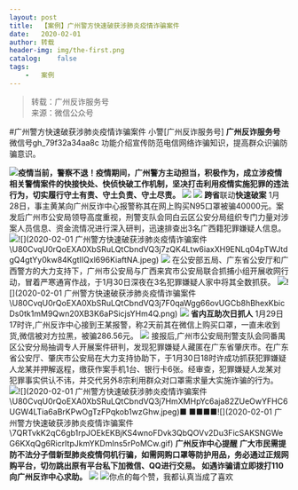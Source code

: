 ```yaml
---
layout:	post
title:	【案例】广州警方快速破获涉肺炎疫情诈骗案件
date:	2020-02-01
author:	转载
header-img:	img/the-first.png
catalog:	false
tags:
	-	案例
---
```


<blockquote><p>转载：广州反诈服务号<br>
来源：微信公众号</p></blockquote>

#广州警方快速破获涉肺炎疫情诈骗案件
小警[广州反诈服务号]
**广州反诈服务号**
微信号gh_79f32a34aa8c
功能介绍宣传防范电信网络诈骗知识，提高群众识骗防骗意识。

![](https://mmbiz.qpic.cn/mmbiz_png/ldFaBNSkvHjHFia0o1qfImoE8v1BPsTJIV1wA5wJXAHCfF7ZdxbRsPVf3qKZibqUTdCgBzte1nYlRBMIiauN0Vmsw/640)**疫情当前，警察不退！疫情期间，广州警方主动担当，积极作为，成立涉疫情相关警情案件的快接快处、快侦快破工作机制，坚决打击利用疫情实施犯罪的违法行为，切实履行守土有责、守土负责、守土尽责。**
![]({{site.baseurl}}/postimg/U80CvqU0rQoEXA0XbSRuLQtCbndVQ3j7IuMy49Dfn3FIETzwLLW6VU73qlOaudZv3eiaYKqDdZpichxdzBv4e3kw.jpeg)
![]({{site.baseurl}}/postimg/YUyZ7AOL3om3q5niccnl3SQuwEVE0XWS422hVNE60ZlGxRZ56hkSjticCfZz8N0ic1YX6iatnmpfiaxC8b1vFK9dNyg.gif)
****跨省****联动******快速破****案**
1月28日，事主黄某向广州反诈中心报警称其在网上购买N95口罩被骗40000元。案发后广州市公安局领导高度重视，刑警支队会同白云区公安分局组织专门力量对涉案人员信息、资金流情况进行深入研判，迅速排查出3名广西籍犯罪嫌疑人信息。
![]({{site.baseurl}}/postimg/U80CvqU0rQoEXA0XbSRuLQtCbndVQ3j7avLv0Ko2xd95bB7fHCjDMXNibtWCtmeVkicCVklIHyhO7rt2UtN7RyLg.jpeg)![](2020-02-01
广州警方快速破获涉肺炎疫情诈骗案件\\U80CvqU0rQoEXA0XbSRuLQtCbndVQ3j7zQK4Ltw6iaxXH9ENLq04pTWJtdgQ4gtYy0kw84KgtIIQxl696KiaftNA.jpeg)
![]({{site.baseurl}}/postimg/U80CvqU0rQoEXA0XbSRuLQtCbndVQ3j7Y5ibGBTVoDnJxla3whc7WqIvHNiaNKxJTj8DXwbS3fWEib9IengU46Tbw.gif)
在公安部五局、广东省公安厅和广西警方的大力支持下，广州市公安局与广西来宾市公安局联合抓捕小组开展收网行动，冒着严寒通宵作战，于1月30日深夜在3名犯罪嫌疑人家中将其全数抓获。
![]({{site.baseurl}}/postimg/U80CvqU0rQoEXA0XbSRuLQtCbndVQ3j7ibmjpUJmyBcLph7iccAa9brDKleZbkk92xrfwbglySNAyrYuES1GZiaXw.jpeg)![](2020-02-01
广州警方快速破获涉肺炎疫情诈骗案件\\U80CvqU0rQoEXA0XbSRuLQtCbndVQ3j7F0qaWgg66ovUGCb8hBhexKbicDs0tk1mM9Qwn20XB3K6aPSicjsYHm4Q.png)
![]({{site.baseurl}}/postimg/YUyZ7AOL3om3q5niccnl3SQuwEVE0XWS422hVNE60ZlGxRZ56hkSjticCfZz8N0ic1YX6iatnmpfiaxC8b1vFK9dNyg.gif)
**省内互助次日抓人**
1月29日17时许,广州反诈中心接到王某报警，称2天前其在微信上购买口罩，一直未收到货,微信被对方拉黑，被骗286.56元。
![]({{site.baseurl}}/postimg/U80CvqU0rQoEXA0XbSRuLQtCbndVQ3j7UW3jYXIsH53EpDibhw8uLwVCNEJBnCnIibCHtypPJpHNgloU8ptMLlSg.jpeg)
接报后,广州市公安局刑警支队会同番禺区公安分局抽调专人开展案件研判，发现犯罪嫌疑人藏匿在广东省肇庆市。在广东省公安厅、肇庆市公安局在大力支持协助下，于1月30日18时许成功抓获犯罪嫌疑人龙某并押解返程，缴获作案手机1台、银行卡6张。经审查，犯罪嫌疑人龙某对犯罪事实供认不讳，并交代另外8宗利用群众对口罩需求量大实施诈骗的行为。
![]({{site.baseurl}}/postimg/U80CvqU0rQoEXA0XbSRuLQtCbndVQ3j7Pq3Cv2xWeRVN0Gc8TLKlK4ZvqOrTNT6EDRuNrxsCkLbxCMaJfc4mkQ.jpeg)![](2020-02-01
广州警方快速破获涉肺炎疫情诈骗案件\\U80CvqU0rQoEXA0XbSRuLQtCbndVQ3j7HmXMHpYc6aja82ZUeOwYFHC6UGW4LTia6aBrKPwOgTzFPqkob1wzGhw.jpeg)■
■■■■![](2020-02-01
广州警方快速破获涉肺炎疫情诈骗案件\\7QRTvkK2qC6gb1rpJOEkEKBjKS4wnoFDvk3QbQOVv2Du3FicSAKSNGWeG6KXqQg6RicrItpJkmYKDmIns5rPoMCw.gif)
**广州反诈中心提醒**
**广大市民需提防不法分子借新型肺炎疫情伺机行骗，如需网购口罩等防护用品，务必通过正规网购平台，切勿跳出原有平台私下加微信、QQ进行交易。
如遇诈骗请立即拨打110向广州反诈中心求助。**
![]({{site.baseurl}}/postimg/U80CvqU0rQoWOxrq0AkGBPeTOo0FQialRjBaKzJKXA3oYfRO8oJd37KNGhSxpB4zwoAbAttnwWOjAV2HLJX14lA.jpeg)
![]({{site.baseurl}}/postimg/7QRTvkK2qC6hzicPF91rs9ItM18PtNACZP7sUrVePibyGR92ibmnNkSIkT0M5DWddcBmOCSoRyWiciaYIwMhtS0sY1g.png)你点的每个赞，我都认真当成了喜欢
